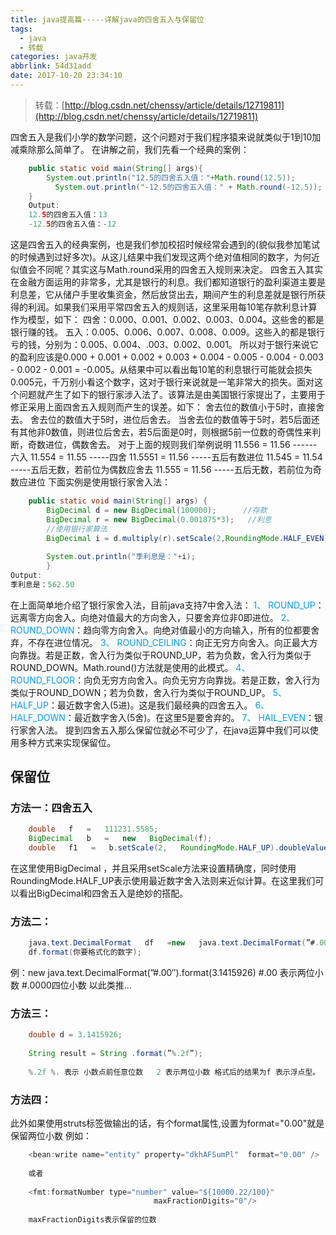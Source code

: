 ```yaml
---
title: java提高篇-----详解java的四舍五入与保留位
tags:
  - java
  - 转载
categories: java开发
abbrlink: 54d31add
date: 2017-10-20 23:34:10
---
```


> 转载：[http://blog.csdn.net/chenssy/article/details/12719811](http://blog.csdn.net/chenssy/article/details/12719811)

四舍五入是我们小学的数学问题，这个问题对于我们程序猿来说就类似于1到10加减乘除那么简单了。
在讲解之前，我们先看一个经典的案例：

```java
    public static void main(String[] args){
        System.out.println("12.5的四舍五入值："+Math.round(12.5));
          System.out.println("-12.5的四舍五入值：" + Math.round(-12.5));  
    }  
    Output:  
    12.5的四舍五入值：13  
    -12.5的四舍五入值：-12  
```
<!-- more -->

这是四舍五入的经典案例，也是我们参加校招时候经常会遇到的(貌似我参加笔试的时候遇到过好多次)。从这儿结果中我们发现这两个绝对值相同的数字，为何近似值会不同呢？其实这与Math.round采用的四舍五入规则来决定。
      四舍五入其实在金融方面运用的非常多，尤其是银行的利息。我们都知道银行的盈利渠道主要是利息差，它从储户手里收集资金，然后放贷出去，期间产生的利息差就是银行所获得的利润。如果我们采用平常四舍五入的规则话，这里采用每10笔存款利息计算作为模型，如下：
      四舍：0.000、0.001、0.002、0.003、0.004。这些舍的都是银行赚的钱。
      五入：0.005、0.006、0.007、0.008、0.009。这些入的都是银行亏的钱，分别为：0.005、0.004、.003、0.002、0.001。
      所以对于银行来说它的盈利应该是0.000 + 0.001 + 0.002 + 0.003 + 0.004 - 0.005 - 0.004 - 0.003 - 0.002 - 0.001 = -0.005。从结果中可以看出每10笔的利息银行可能就会损失0.005元，千万别小看这个数字，这对于银行来说就是一笔非常大的损失。面对这个问题就产生了如下的银行家涉入法了。该算法是由美国银行家提出了，主要用于修正采用上面四舍五入规则而产生的误差。如下：
      舍去位的数值小于5时，直接舍去。
      舍去位的数值大于5时，进位后舍去。
      当舍去位的数值等于5时，若5后面还有其他非0数值，则进位后舍去，若5后面是0时，则根据5前一位数的奇偶性来判断，奇数进位，偶数舍去。
      对于上面的规则我们举例说明
         11.556 = 11.56 ------六入
         11.554 = 11.55 -----四舍
         11.5551 = 11.56 -----五后有数进位
         11.545 = 11.54 -----五后无数，若前位为偶数应舍去
         11.555 = 11.56 -----五后无数，若前位为奇数应进位
      下面实例是使用银行家舍入法：

```java
    public static void main(String[] args) {  
        BigDecimal d = new BigDecimal(100000);      //存款  
        BigDecimal r = new BigDecimal(0.001875*3);   //利息  
        //使用银行家算法   
        BigDecimal i = d.multiply(r).setScale(2,RoundingMode.HALF_EVEN);
        
        System.out.println("季利息是："+i);  
        }  
Output:  
季利息是：562.50  
```
在上面简单地介绍了银行家舍入法，目前java支持7中舍入法：
         <font color="#0099ff">1、 ROUND_UP</font>：远离零方向舍入。向绝对值最大的方向舍入，只要舍弃位非0即进位。
         <font color="#0099ff">2、 ROUND_DOWN</font>：趋向零方向舍入。向绝对值最小的方向输入，所有的位都要舍弃，不存在进位情况。
         <font color="#0099ff">3、 ROUND_CEILING</font>：向正无穷方向舍入。向正最大方向靠拢。若是正数，舍入行为类似于ROUND_UP，若为负数，舍入行为类似于ROUND_DOWN。Math.round()方法就是使用的此模式。
         <font color="#0099ff">4、 ROUND_FLOOR</font>：向负无穷方向舍入。向负无穷方向靠拢。若是正数，舍入行为类似于ROUND_DOWN；若为负数，舍入行为类似于ROUND_UP。
         <font color="#0099ff">5、 HALF_UP</font>：最近数字舍入(5进)。这是我们最经典的四舍五入。
         <font color="#0099ff">6、 HALF_DOWN</font>：最近数字舍入(5舍)。在这里5是要舍弃的。
         <font color="#0099ff">7、 HAIL_EVEN</font>：银行家舍入法。
      提到四舍五入那么保留位就必不可少了，在java运算中我们可以使用多种方式来实现保留位。

## 保留位

### 方法一：四舍五入 
```java
    double   f   =   111231.5585;  
    BigDecimal   b   =   new   BigDecimal(f);  
    double   f1   =   b.setScale(2,   RoundingMode.HALF_UP).doubleValue();
```
在这里使用BigDecimal ，并且采用setScale方法来设置精确度，同时使用RoundingMode.HALF_UP表示使用最近数字舍入法则来近似计算。在这里我们可以看出BigDecimal和四舍五入是绝妙的搭配。

### 方法二：
```java
    java.text.DecimalFormat   df   =new   java.text.DecimalFormat(”#.00″);  
    df.format(你要格式化的数字);  
```
例：new java.text.DecimalFormat(”#.00″).format(3.1415926)
      #.00 表示两位小数 #.0000四位小数 以此类推…

### 方法三：

```java
    double d = 3.1415926;  
  
    String result = String .format(”%.2f”);  
  
    %.2f %. 表示 小数点前任意位数   2 表示两位小数 格式后的结果为f 表示浮点型。
```

### 方法四：

此外如果使用struts标签做输出的话，有个format属性,设置为format="0.00"就是保留两位小数
      例如：
```java
    <bean:write name="entity" property="dkhAFSumPl"  format="0.00" />  
    
    或者  
    
    <fmt:formatNumber type="number" value="${10000.22/100}" 
                                maxFractionDigits="0"/>  
    
    maxFractionDigits表示保留的位数  

```